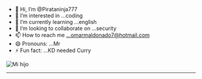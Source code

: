 - 👋 Hi, I’m @Pirataninja777
- 👀 I’m interested in ...coding
- 🌱 I’m currently learning ...english
- 💞️ I’m looking to collaborate on ...security
- 📫 How to reach me ...omarmaldonado7@hotmail.com
- 😄 Pronouns: ...Mr
- ⚡ Fun fact: ...KD needed Curry


![Mi hijo](/home/omar/Pirataninja777/said.jpeg)


---------------------------

<!---
Pirataninja777/Pirataninja777 is a ✨ special ✨ repository because its `README.md` (this file) appears on your GitHub profile.
You can click the Preview link to take a look at your changes.
--->
